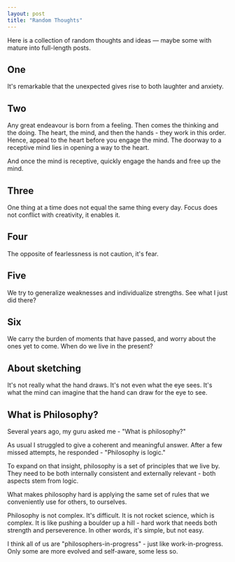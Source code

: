 ```yaml
---
layout: post
title: "Random Thoughts"
---
```


Here is a collection of random thoughts and ideas &mdash; maybe some with mature into full-length posts.

## One
It's remarkable that the unexpected gives rise to both laughter and anxiety.

## Two
Any great endeavour is born from a feeling. Then comes the thinking and the doing. The heart, the mind, and then the hands - they  work in this order. Hence, appeal to the heart before you engage the mind. The doorway to a receptive mind lies in opening a way to the heart. 
 
And once the mind is receptive, quickly engage the hands and free up the mind.

## Three
One thing at a time does not equal the same thing every day. Focus does not conflict with creativity, it enables it.

## Four
The opposite of fearlessness is not caution, it's fear.

## Five
We try to generalize weaknesses and individualize strengths. See what I just did there?

## Six
We carry the burden of moments that have passed, and worry about the ones yet to come. When do we live in the present?

## About sketching
It's not really what the hand draws. It's not even what the eye sees. It's what the mind can imagine that the hand can draw for the eye to see.

## What is Philosophy?
Several years ago, my guru asked me - "What is philosophy?"

As usual I struggled to give a coherent and meaningful answer. After a few missed attempts, he responded - "Philosophy is logic."

To expand on that insight, philosophy is a set of principles that we live by. They need to be both internally consistent and externally relevant - both aspects stem from logic. 

What makes philosophy hard is applying the same set of rules that we conveniently use for others, to ourselves. 

Philosophy is not complex. It's difficult. It is not rocket science, which is complex. It is like pushing a boulder up a hill - hard work that needs both strength and perseverence. In other words, it's simple, but not easy. 

I think all of us are "philosophers-in-progress" - just like work-in-progress. Only some are more evolved and self-aware, some less so.

